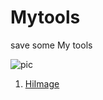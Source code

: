 # Mytools
save some My tools

![pic](https://ww2.sinaimg.cn/mw690/87306f67gw1fb8v6sipuzj21f40z64g6.jpg)

1. [HiImage](/HiImage/)
